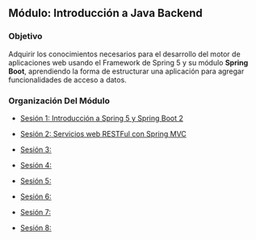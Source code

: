 
## Módulo: Introducción a Java Backend

### Objetivo
Adquirir los conocimientos necesarios para el desarrollo del motor de aplicaciones web usando el Framework de Spring 5 y su módulo **Spring Boot**, aprendiendo la forma de estructurar una aplicación para agregar funcionalidades de acceso a datos. 



### Organización Del Módulo

 - [Sesión 1: Introducción a Spring 5 y Spring Boot 2](Sesion-01)

 - [Sesión 2: Servicios web RESTFul con Spring MVC](Sesion-02)

 - [Sesión 3: ]()

 - [Sesión 4: ]()

 - [Sesión 5: ]()

 - [Sesión 6: ]()

 - [Sesión 7: ]()

 - [Sesión 8: ]()
